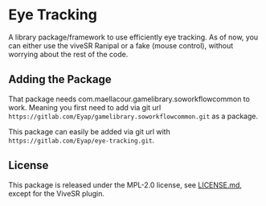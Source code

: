 # Eye Tracking

A library package/framework to use efficiently eye tracking. As of now, you can either use the viveSR Ranipal or a fake (mouse control), without worrying about the rest of the code.

## Adding the Package

That package needs com.maellacour.gamelibrary.soworkflowcommon to work. Meaning you first need to add via git url `https://gitlab.com/Eyap/gamelibrary.soworkflowcommon.git` as a package.

This package can easily be added via git url with `https://gitlab.com/Eyap/eye-tracking.git`.

## License

This package is released under the MPL-2.0 license, see [LICENSE.md](./LICENSE.md), except for the ViveSR plugin.
